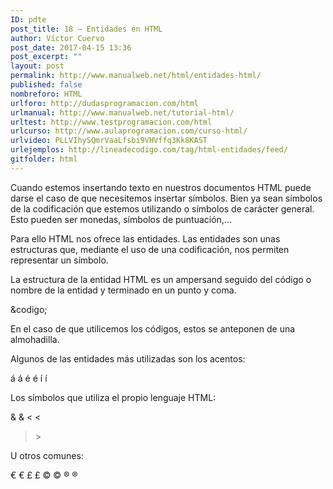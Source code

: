 ```yaml
---
ID: pdte
post_title: 18 – Entidades en HTML
author: Víctor Cuervo
post_date: 2017-04-15 13:36
post_excerpt: ""
layout: post
permalink: http://www.manualweb.net/html/entidades-html/
published: false
nombreforo: HTML
urlforo: http://dudasprogramacion.com/html
urlmanual: http://www.manualweb.net/tutorial-html/
urltest: http://www.testprogramacion.com/html
urlcurso: http://www.aulaprogramacion.com/curso-html/
urlvideo: PLLVIhySQmrVaaLfsbi9VHVffq3Kk8KAST
urlejemplos: http://lineadecodigo.com/tag/html-entidades/feed/
gitfolder: html
---
```



Cuando estemos insertando texto en nuestros documentos HTML puede darse el caso de que necesitemos insertar símbolos. Bien ya sean símbolos de la codificación que estemos utilizando o símbolos de carácter general. Esto pueden ser monedas, símbolos de puntuación,...

Para ello HTML nos ofrece las entidades. Las entidades son unas estructuras que, mediante el uso de una codificación, nos permiten representar un símbolo.

La estructura de la entidad HTML es un ampersand seguido del código o nombre de la entidad y terminado en un punto y coma.

&codigo;

En el caso de que utilicemos los códigos, estos se anteponen de una almohadilla.

Algunos de las entidades más utilizadas son los acentos:

á	&aacute;
é	&eacute;
í	&iacute;

Los símbolos que utiliza el propio lenguaje HTML:

&	&amp;
<	&lt;
>	&gt;

U otros comunes:

€	&euro;
£	&pound;
©	&copy;
®	&reg;
